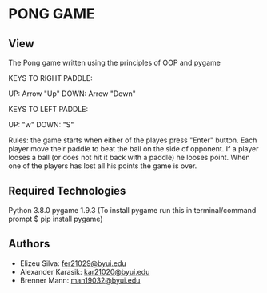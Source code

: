 # PONG GAME
## View
The Pong game written using the principles of OOP and pygame

KEYS TO RIGHT PADDLE:

UP: Arrow "Up"
DOWN: Arrow "Down"

KEYS TO LEFT PADDLE:

UP: "w"
DOWN: "S"

Rules: the game starts when either of the playes press "Enter" button. Each player move their paddle to beat the ball on the side of opponent. If 
a player looses a ball (or does not hit it back with a paddle) he looses point. When one of the players has lost all his points the game is over. 

## Required Technologies

Python 3.8.0
pygame 1.9.3 (To install pygame run this in terminal/command prompt $ pip install pygame)

## Authors

* Elizeu Silva: fer21029@byui.edu
* Alexander Karasik: kar21020@byui.edu
* Brenner Mann: man19032@byui.edu

